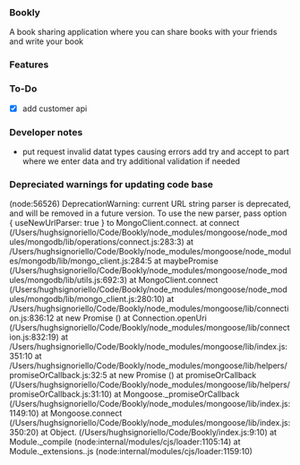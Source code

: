 ### Bookly
A book sharing application where you can share books with your friends and write your book 

### Features

### To-Do
- [x] add customer api

### Developer notes
- put request invalid datat types causing errors add try and accept to part where we enter data and try additional validation if needed

### Depreciated warnings for updating code base
 (node:56526) DeprecationWarning: current URL string parser is deprecated, and will be removed in a future  version. To use the new parser, pass option { useNewUrlParser: true } to MongoClient.connect.
    at connect (/Users/hughsignoriello/Code/Bookly/node_modules/mongoose/node_modules/mongodb/lib/operations/connect.js:283:3)
    at /Users/hughsignoriello/Code/Bookly/node_modules/mongoose/node_modules/mongodb/lib/mongo_client.js:284:5
    at maybePromise (/Users/hughsignoriello/Code/Bookly/node_modules/mongoose/node_modules/mongodb/lib/utils.js:692:3)
    at MongoClient.connect (/Users/hughsignoriello/Code/Bookly/node_modules/mongoose/node_modules/mongodb/lib/mongo_client.js:280:10)
    at /Users/hughsignoriello/Code/Bookly/node_modules/mongoose/lib/connection.js:836:12
    at new Promise (<anonymous>)
    at Connection.openUri (/Users/hughsignoriello/Code/Bookly/node_modules/mongoose/lib/connection.js:832:19)
    at /Users/hughsignoriello/Code/Bookly/node_modules/mongoose/lib/index.js:351:10
    at /Users/hughsignoriello/Code/Bookly/node_modules/mongoose/lib/helpers/promiseOrCallback.js:32:5
    at new Promise (<anonymous>)
    at promiseOrCallback (/Users/hughsignoriello/Code/Bookly/node_modules/mongoose/lib/helpers/promiseOrCallback.js:31:10)
    at Mongoose._promiseOrCallback (/Users/hughsignoriello/Code/Bookly/node_modules/mongoose/lib/index.js:1149:10)
    at Mongoose.connect (/Users/hughsignoriello/Code/Bookly/node_modules/mongoose/lib/index.js:350:20)
    at Object.<anonymous> (/Users/hughsignoriello/Code/Bookly/index.js:9:10)
    at Module._compile (node:internal/modules/cjs/loader:1105:14)
    at Module._extensions..js (node:internal/modules/cjs/loader:1159:10)